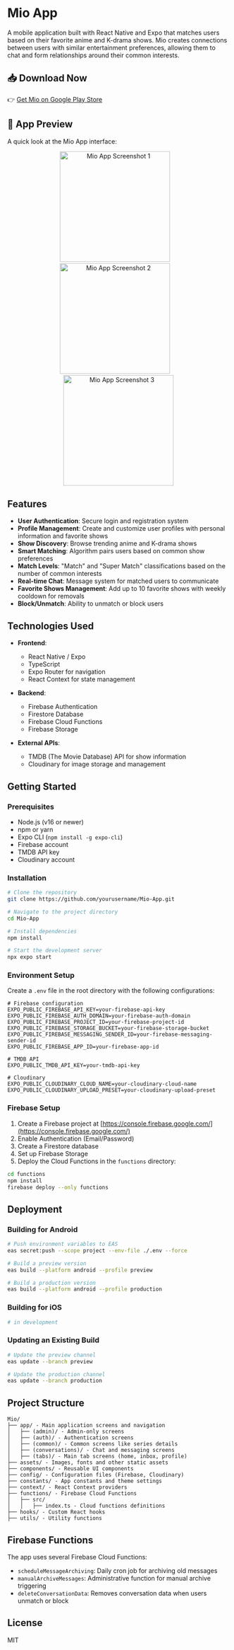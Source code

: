 # Mio App

A mobile application built with React Native and Expo that matches users based on their favorite anime and K-drama shows. Mio creates connections between users with similar entertainment preferences, allowing them to chat and form relationships around their common interests.


## 📥 Download Now


👉 [Get Mio on Google Play Store](https://play.google.com/store/apps/details?id=com.mioapp.social&pli=1)



## 📱 App Preview


A quick look at the Mio App interface:

<p align="center">
  <img src="Preview/ss1.jpg" alt="Mio App Screenshot 1" width="250"/>
  &nbsp;&nbsp;&nbsp;
  <img src="Preview/ss2.jpg" alt="Mio App Screenshot 2" width="250"/>
  &nbsp;&nbsp;&nbsp;
  <img src="Preview/ss3.jpg" alt="Mio App Screenshot 3" width="250"/>
</p>

## Features

- **User Authentication**: Secure login and registration system
- **Profile Management**: Create and customize user profiles with personal information and favorite shows
- **Show Discovery**: Browse trending anime and K-drama shows
- **Smart Matching**: Algorithm pairs users based on common show preferences
- **Match Levels**: "Match" and "Super Match" classifications based on the number of common interests
- **Real-time Chat**: Message system for matched users to communicate
- **Favorite Shows Management**: Add up to 10 favorite shows with weekly cooldown for removals
- **Block/Unmatch**: Ability to unmatch or block users

## Technologies Used

- **Frontend**:
  - React Native / Expo
  - TypeScript
  - Expo Router for navigation
  - React Context for state management
  
- **Backend**:
  - Firebase Authentication
  - Firestore Database
  - Firebase Cloud Functions
  - Firebase Storage
  
- **External APIs**:
  - TMDB (The Movie Database) API for show information
  - Cloudinary for image storage and management

## Getting Started

### Prerequisites

- Node.js (v16 or newer)
- npm or yarn
- Expo CLI (`npm install -g expo-cli`)
- Firebase account
- TMDB API key
- Cloudinary account

### Installation

```bash
# Clone the repository
git clone https://github.com/yourusername/Mio-App.git

# Navigate to the project directory
cd Mio-App

# Install dependencies
npm install

# Start the development server
npx expo start
```

### Environment Setup

Create a `.env` file in the root directory with the following configurations:

```
# Firebase configuration
EXPO_PUBLIC_FIREBASE_API_KEY=your-firebase-api-key
EXPO_PUBLIC_FIREBASE_AUTH_DOMAIN=your-firebase-auth-domain
EXPO_PUBLIC_FIREBASE_PROJECT_ID=your-firebase-project-id
EXPO_PUBLIC_FIREBASE_STORAGE_BUCKET=your-firebase-storage-bucket
EXPO_PUBLIC_FIREBASE_MESSAGING_SENDER_ID=your-firebase-messaging-sender-id
EXPO_PUBLIC_FIREBASE_APP_ID=your-firebase-app-id

# TMDB API
EXPO_PUBLIC_TMDB_API_KEY=your-tmdb-api-key

# Cloudinary
EXPO_PUBLIC_CLOUDINARY_CLOUD_NAME=your-cloudinary-cloud-name
EXPO_PUBLIC_CLOUDINARY_UPLOAD_PRESET=your-cloudinary-upload-preset
```

### Firebase Setup

1. Create a Firebase project at [https://console.firebase.google.com/](https://console.firebase.google.com/)
2. Enable Authentication (Email/Password)
3. Create a Firestore database
4. Set up Firebase Storage
5. Deploy the Cloud Functions in the `functions` directory:

```bash
cd functions
npm install
firebase deploy --only functions
```

## Deployment

### Building for Android

```bash
# Push environment variables to EAS
eas secret:push --scope project --env-file ./.env --force

# Build a preview version
eas build --platform android --profile preview

# Build a production version
eas build --platform android --profile production
```

### Building for iOS

```bash
# in development
```

### Updating an Existing Build

```bash
# Update the preview channel
eas update --branch preview

# Update the production channel
eas update --branch production
```

## Project Structure

```
Mio/
├── app/ - Main application screens and navigation
│   ├── (admin)/ - Admin-only screens
│   ├── (auth)/ - Authentication screens
│   ├── (common)/ - Common screens like series details
│   ├── (conversations)/ - Chat and messaging screens
│   ├── (tabs)/ - Main tab screens (home, inbox, profile)
├── assets/ - Images, fonts and other static assets
├── components/ - Reusable UI components
├── config/ - Configuration files (Firebase, Cloudinary)
├── constants/ - App constants and theme settings
├── context/ - React Context providers
├── functions/ - Firebase Cloud Functions
│   ├── src/
│   │   ├── index.ts - Cloud functions definitions
├── hooks/ - Custom React hooks
├── utils/ - Utility functions
```

## Firebase Functions

The app uses several Firebase Cloud Functions:

- `scheduleMessageArchiving`: Daily cron job for archiving old messages
- `manualArchiveMessages`: Administrative function for manual archive triggering
- `deleteConversationData`: Removes conversation data when users unmatch or block

## License

MIT 

